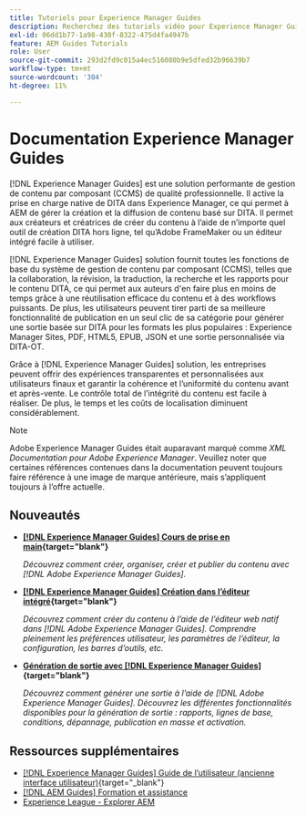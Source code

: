 ```yaml
---
title: Tutoriels pour Experience Manager Guides
description: Recherchez des tutoriels vidéo pour Experience Manager Guides (anciennement XML Documentation for Adobe Experience Manager). Découvrez la prise en charge native de DITA et la création structurée dans Experience Manager.
exl-id: 06dd1b77-1a98-430f-8322-475d4fa4947b
feature: AEM Guides Tutorials
role: User
source-git-commit: 293d2fd9c015a4ec516080b9e5dfed32b96639b7
workflow-type: tm+mt
source-wordcount: '304'
ht-degree: 11%

---
```


# Documentation Experience Manager Guides

[!DNL Experience Manager Guides] est une solution performante de gestion de contenu par composant (CCMS) de qualité professionnelle. Il active la prise en charge native de DITA dans Experience Manager, ce qui permet à AEM de gérer la création et la diffusion de contenu basé sur DITA. Il permet aux créateurs et créatrices de créer du contenu à l’aide de n’importe quel outil de création DITA hors ligne, tel qu’Adobe FrameMaker ou un éditeur intégré facile à utiliser.

[!DNL Experience Manager Guides] solution fournit toutes les fonctions de base du système de gestion de contenu par composant (CCMS), telles que la collaboration, la révision, la traduction, la recherche et les rapports pour le contenu DITA, ce qui permet aux auteurs d&#39;en faire plus en moins de temps grâce à une réutilisation efficace du contenu et à des workflows puissants. De plus, les utilisateurs peuvent tirer parti de sa meilleure fonctionnalité de publication en un seul clic de sa catégorie pour générer une sortie basée sur DITA pour les formats les plus populaires : Experience Manager Sites, PDF, HTML5, EPUB, JSON et une sortie personnalisée via DITA-OT.

Grâce à [!DNL Experience Manager Guides] solution, les entreprises peuvent offrir des expériences transparentes et personnalisées aux utilisateurs finaux et garantir la cohérence et l’uniformité du contenu avant et après-vente. Le contrôle total de l’intégrité du contenu est facile à réaliser. De plus, le temps et les coûts de localisation diminuent considérablement.

>[!NOTE]
> 
> Adobe Experience Manager Guides était auparavant marqué comme _XML Documentation pour Adobe Experience Manager_. Veuillez noter que certaines références contenues dans la documentation peuvent toujours faire référence à une image de marque antérieure, mais s’appliquent toujours à l’offre actuelle.

## Nouveautés

* **[[!DNL Experience Manager Guides] Cours de prise en main](https://experienceleague.adobe.com/docs/experience-manager-guides-learn/videos/getting-started/overview.html){target="blank"}**

  _Découvrez comment créer, organiser, créer et publier du contenu avec [!DNL Adobe Experience Manager Guides]._

* **[[!DNL Experience Manager Guides] Création dans l’éditeur intégré](https://experienceleague.adobe.com/docs/experience-manager-guides-learn/videos/advanced-user-guide/overview.html){target="blank"}**

  _Découvrez comment créer du contenu à l’aide de l’éditeur web natif dans [!DNL Adobe Experience Manager Guides]. Comprendre pleinement les préférences utilisateur, les paramètres de l’éditeur, la configuration, les barres d’outils, etc._

* **[Génération de sortie avec [!DNL Experience Manager Guides]](https://experienceleague.adobe.com/docs/experience-manager-guides-learn/videos/output-generation/overview.html){target="blank"}**

  _Découvrez comment générer une sortie à l’aide de [!DNL Adobe Experience Manager Guides]. Découvrez les différentes fonctionnalités disponibles pour la génération de sortie : rapports, lignes de base, conditions, dépannage, publication en masse et activation._


## Ressources supplémentaires

* [[!DNL Experience Manager Guides] Guide de l’utilisateur (ancienne interface utilisateur)](https://experienceleague.adobe.com/en/docs/experience-manager-guides/using-old-ui/overview){target="_blank"}
* [[!DNL AEM Guides] Formation et assistance](https://helpx.adobe.com/support/xml-documentation-for-experience-manager.html)
* [Experience League - Explorer AEM](https://business.adobe.com/fr/products/experience-manager/adobe-experience-manager.html)

